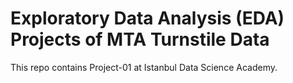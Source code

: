 # Exploratory Data Analysis (EDA) Projects of MTA Turnstile Data

This repo contains Project-01 at Istanbul Data Science Academy.
